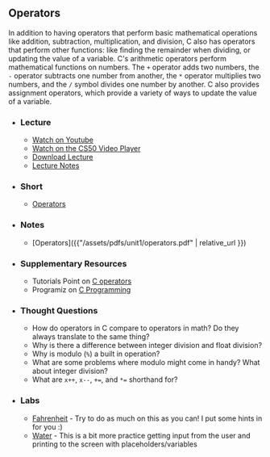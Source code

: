 ## Operators

In addition to having operators that perform basic mathematical operations like addition, subtraction, multiplication, and division, C also has operators that perform other functions: like finding the remainder when dividing, or updating the value of a variable. C's arithmetic operators perform mathematical functions on numbers. The `+` operator adds two numbers, the `-` operator subtracts one number from another, the `*` operator multiplies two numbers, and the `/` symbol divides one number by another. C also provides assignment operators, which provide a variety of ways to update the value of a variable.

- ### Lecture
  - <a href="https://www.youtube.com/embed/EApk15pCIEA?start=2932&end=3229" target="_blank">Watch on Youtube</a>
  - <a href="https://video.cs50.net/2017/fall/lectures/1?t=48m52s" target="_blank">Watch on the CS50 Video Player</a>
  - <a href="http://cdn.cs50.net/2017/fall/lectures/1/lecture1-720p.mp4?download" target="_blank">Download Lecture</a>
  - <a href="https://docs.cs50.net/2017/fall/notes/1/lecture1.html#functions" target="_blank">Lecture Notes</a>

- ### Short
  - <a href="https://www.youtube.com/embed/f1xZf4iJDWE" target="_blank">Operators</a>

- ### Notes
  - [Operators]({{"/assets/pdfs/unit1/operators.pdf" | relative_url }})

- ### Supplementary Resources
  - Tutorials Point on <a href="http://www.tutorialspoint.com/cprogramming/c_operators.htm" target="_blank">C operators</a>
  - Programiz on <a href="https://www.programiz.com/c-programming/c-operators" target="_blank">C Programming</a>

- ### Thought Questions
  - How do operators in C compare to operators in math? Do they always translate to the same thing?
  - Why is there a difference between integer division and float division?
  - Why is modulo (`%`) a built in operation?
  - What are some problems where modulo might come in handy? What about integer division?
  - What are `x++`, `x--`, `+=`, and `*=` shorthand for?

- ### Labs
  - <a href="https://lab.cs50.io/Candib80/cs50labs/c/fahrenheit/" target="_blank">Fahrenheit</a> - Try to do as much on this as you can!  I put some hints in for you :)
  - <a href="https://lab.cs50.io/Candib80/cs50labs/c/water/" target="_blank">Water</a> - This is a bit more practice getting input from the user and printing to the screen with placeholders/variables

